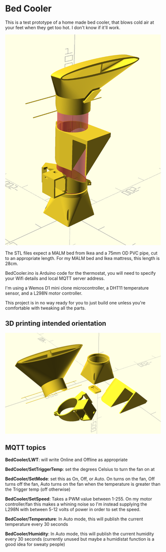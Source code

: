 # Bed Cooler

This is a test prototype of a home made bed cooler, that blows cold air at your feet when they get too hot. I don't know if it'll work.

![CAD image](assembled.png)

The STL files expect a MALM bed from Ikea and a 75mm OD PVC pipe, cut to an appropriate length.
For my MALM bed and Ikea mattress, this length is 28cm.

BedCooler.ino is Arduino code for the thermostat, you will need to specify your Wifi details and local MQTT server address.

I'm using a Wemos D1 mini clone microcontroller, a DHT11 temperature sensor, and a L298N motor controller.

This project is in no way ready for you to just build one unless you're comfortable with tweaking all the parts.

## 3D printing intended orientation

![CAD image](printing-orientation.png)

## MQTT topics

**BedCooler/LWT**: will write Online and Offline as appropriate

**BedCooler/SetTriggerTemp**: set the degrees Celsius to turn the fan on at

**BedCooler/SetMode**: set this as On, Off, or Auto.
On turns on the fan, Off turns off the fan, Auto turns on the fan when the temperature is greater than the Trigger temp (off otherwise)

**BedCooler/SetSpeed**: Takes a PWM value between 1-255. On my motor controller/fan this makes a whining noise so I'm instead supplying the L298N with between 5-12 volts of power in order to set the speed.

**BedCooler/Temperature**: In Auto mode, this will publish the current temperature every 30 seconds

**BedCooler/Humidity**: In Auto mode, this will publish the current humidity every 30 seconds (currently unused but maybe a humidistat function is a good idea for sweaty people)



